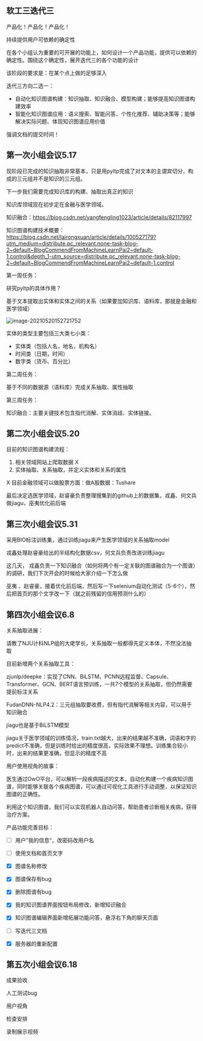 ## 软工三迭代三

产品化！产品化！产品化！

持续提供用户可依赖的确定性

在各个小组认为重要的可开展的功能上，如何设计一个产品功能，提供可以依赖的确定性。围绕这个确定性，展开迭代三的各个功能的设计

该阶段的要求是：在某个点上做的足够深入

迭代三方向二选一：

- 自动化知识图谱构建：知识抽取、知识融合、模型构建；能够提高知识图谱构建效率
- 智能化知识图谱应用：语义搜索、智能问答、个性化推荐、辅助决策等；能够解决实际问题、体现知识图谱应用价值

强调文档的提交时间！



## 第一次小组会议5.17

现阶段已完成的知识抽取非常基本，只是用pyltp完成了对文本的主谓宾切分，构成的三元组并不是知识的三元组。

下一步我们需要完成知识库的构建、抽取出真正的知识

知识库领域现在初步定在金融与医学领域。

知识融合：https://blog.csdn.net/yangfengling1023/article/details/82117997

知识图谱构建技术概要：https://blog.csdn.net/lairongxuan/article/details/100527179?utm_medium=distribute.pc_relevant.none-task-blog-2~default~BlogCommendFromMachineLearnPai2~default-1.control&depth_1-utm_source=distribute.pc_relevant.none-task-blog-2~default~BlogCommendFromMachineLearnPai2~default-1.control



第一周任务：

研究pyltp的具体作用？

基于文本提取出实体和实体之间的关系（如果要加知识库、语料库，那就是金融和医学领域）

![image-20210520152721752](C:\Users\hewenbing\AppData\Roaming\Typora\typora-user-images\image-20210520152721752.png)



实体的类型主要包括三大类七小类：

- 实体类（包括人名，地名，机构名）
- 时间类（日期，时间）
- 数字类（货币、百分比）



第二周任务：

基于不同的数据源（语料库）完成关系抽取、属性抽取



第三周任务：

知识融合：主要关键技术包含指代消解、实体消歧、实体链接。



## 第二次小组会议5.20

目前的知识图谱构建流程：

1. 相关领域网站上爬取数据  X
2. 实体抽取、关系抽取，并定义实体和关系的属性



X 目前金融领域可以做股票方面：做A股数据：Tushare

最后决定选医学领域，赵睿豪负责整理搜集到的github上的数据集，戎鑫、何文兵做jiagu，巫夷优化前后端



## 第三次小组会议5.31

采用BIO标注训练集，通过训练jiagu来产生医学领域的关系抽取model

戎鑫处理赵睿豪给出的半结构化数据csv，何文兵负责改进训练jiagu

这几天， 戎鑫负责一下知识融合（如何将两个有一定关联的图谱融合为一个图谱）的调研，我们下次开会的时候给大家介绍一下怎么做

巫夷 、赵睿豪，接着优化前后端，然后写一下selenium自动化测试（5-6个），然后把首页的那个文字改一下（就之前残留的信用预测什么的）



## 第四次小组会议6.8

关系抽取进展：

请教了NJU计科NLP组的大佬学长，关系抽取一般都得先定义本体，不然没法抽取

目前新增两个关系抽取工具：

zjunlp/deepke：实现了CNN、BiLSTM、PCNN远程监督、Capsule、Transformer、GCN、BERT语言预训练，一共7个模型的关系抽取，但仍然需要提前标注关系

FudanDNN-NLP4.2：三元组抽取要收费，但有指代消解等相关内容，可以用于知识融合

jiagu也是基于BiLSTM模型

jiagu关于医学领域的训练情况，train.txt越大，出来的结果越不准确，词语和字的predict不准确，但是训练时给出的精度很高，实际效果不理想。训练集合较小时，出来的结果更准确，但显示的精度不高



用户使用视角的故事：

医生通过OwO平台，可以解析一段疾病描述的文本，自动化构建一个疾病知识图谱，同时能够关联各个疾病图谱，可以通过可视化工具进行手动调整，以保证知识图谱的正确性。

利用这个知识图谱，我们可以实现机器人自动问答，帮助患者诊断相关疾病，获得治疗方案。



产品功能完善目标：

- [ ] 用户”我的信息“，改密码改用户名
- [ ] 使用文档和首页文字
- [x] 图谱名称修改
- [x] 图谱保存有bug
- [x] 删除图谱有bug
- [x] 我的知识图谱界面按钮布局修改，新增知识融合
- [x] 知识图谱编辑界面新增拓展功能问答，悬浮右下角的聊天页面
- [ ] 写迭代三文档
- [x] 服务器的重新配置



## 第五次小组会议6.18

成果验收

人工测试bug

用户视角

检查安排

录制展示视频